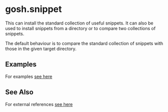<!-- Created by mkdoc DO NOT EDIT. -->

# gosh.snippet

This can install the standard collection of useful snippets\. It can also be
used to install snippets from a directory or to compare two collections of
snippets\.

The default behaviour is to compare the standard collection of snippets with
those in the given target directory\.



## Examples
For examples [see here](_gosh.snippet.EXAMPLES.md)


## See Also
For external references [see here](_gosh.snippet.REFERENCES.md)
